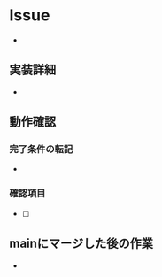 # Issue
- 
## 実装詳細
<!-- 重要な動作、複雑な動作について説明する -->
- 
## 動作確認
### 完了条件の転記
- 
### 確認項目
- [ ] 
## mainにマージした後の作業
- 
